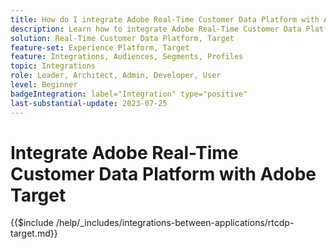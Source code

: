 ```yaml
---
title: How do I integrate Adobe Real-Time Customer Data Platform with Adobe Target?
description: Learn how to integrate Adobe Real-Time Customer Data Platform with Adobe Target. 
solution: Real-Time Customer Data Platform, Target
feature-set: Experience Platform, Target
feature: Integrations, Audiences, Segments, Profiles
topic: Integrations
role: Leader, Architect, Admin, Developer, User
level: Beginner
badgeIntegration: label="Integration" type="positive"
last-substantial-update: 2023-07-25
---
```


# Integrate Adobe Real-Time Customer Data Platform with Adobe Target

{{$include /help/_includes/integrations-between-applications/rtcdp-target.md}}
